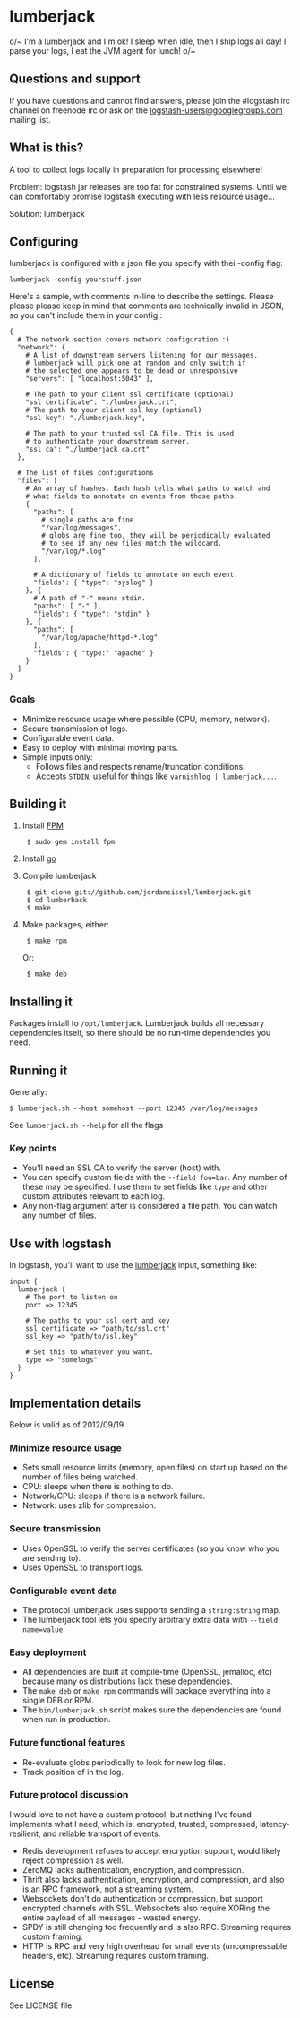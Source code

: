 # lumberjack

o/~ I'm a lumberjack and I'm ok! I sleep when idle, then I ship logs all day! I parse your logs, I eat the JVM agent for lunch! o/~

## Questions and support

If you have questions and cannot find answers, please join the #logstash irc
channel on freenode irc or ask on the logstash-users@googlegroups.com mailing
list.

## What is this?

A tool to collect logs locally in preparation for processing elsewhere!

Problem: logstash jar releases are too fat for constrained systems. Until we can comfortably promise logstash executing with less resource usage...

Solution: lumberjack

## Configuring

lumberjack is configured with a json file you specify with thei -config flag:

`lumberjack -config yourstuff.json`

Here's a sample, with comments in-line to describe the settings. Please please
please keep in mind that comments are technically invalid in JSON, so you can't
include them in your config.:

    {
      # The network section covers network configuration :)
      "network": {
        # A list of downstream servers listening for our messages.
        # lumberjack will pick one at random and only switch if
        # the selected one appears to be dead or unresponsive
        "servers": [ "localhost:5043" ],

        # The path to your client ssl certificate (optional)
        "ssl certificate": "./lumberjack.crt",
        # The path to your client ssl key (optional)
        "ssl key": "./lumberjack.key",

        # The path to your trusted ssl CA file. This is used
        # to authenticate your downstream server.
        "ssl ca": "./lumberjack_ca.crt"
      },

      # The list of files configurations
      "files": [
        # An array of hashes. Each hash tells what paths to watch and
        # what fields to annotate on events from those paths.
        {
          "paths": [ 
            # single paths are fine
            "/var/log/messages",
            # globs are fine too, they will be periodically evaluated
            # to see if any new files match the wildcard.
            "/var/log/*.log"
          ],

          # A dictionary of fields to annotate on each event.
          "fields": { "type": "syslog" }
        }, {
          # A path of "-" means stdin.
          "paths": [ "-" ],
          "fields": { "type": "stdin" }
        }, {
          "paths": [
            "/var/log/apache/httpd-*.log"
          ],
          "fields": { "type:" "apache" }
        }
      ]
    }

### Goals

* Minimize resource usage where possible (CPU, memory, network).
* Secure transmission of logs.
* Configurable event data.
* Easy to deploy with minimal moving parts.
* Simple inputs only:
  * Follows files and respects rename/truncation conditions.
  * Accepts `STDIN`, useful for things like `varnishlog | lumberjack...`.

## Building it

1. Install [FPM](https://github.com/jordansissel/fpm)

        $ sudo gem install fpm

2. Install [go](http://golang.org/doc/install)


3. Compile lumberjack

        $ git clone git://github.com/jordansissel/lumberjack.git
        $ cd lumberback
        $ make

4. Make packages, either:

        $ make rpm

    Or:

        $ make deb

## Installing it

Packages install to `/opt/lumberjack`. Lumberjack builds all necessary
dependencies itself, so there should be no run-time dependencies you
need.

## Running it

Generally:

    $ lumberjack.sh --host somehost --port 12345 /var/log/messages

See `lumberjack.sh --help` for all the flags

### Key points

* You'll need an SSL CA to verify the server (host) with.
* You can specify custom fields with the `--field foo=bar`. Any number of these
  may be specified. I use them to set fields like `type` and other custom
  attributes relevant to each log.
* Any non-flag argument after is considered a file path. You can watch any
  number of files.

## Use with logstash

In logstash, you'll want to use the [lumberjack](http://logstash.net/docs/latest/inputs/lumberjack) input, something like:

    input {
      lumberjack {
        # The port to listen on
        port => 12345

        # The paths to your ssl cert and key
        ssl_certificate => "path/to/ssl.crt"
        ssl_key => "path/to/ssl.key"

        # Set this to whatever you want.
        type => "somelogs"
      }
    }

## Implementation details 

Below is valid as of 2012/09/19

### Minimize resource usage

* Sets small resource limits (memory, open files) on start up based on the
  number of files being watched.
* CPU: sleeps when there is nothing to do.
* Network/CPU: sleeps if there is a network failure.
* Network: uses zlib for compression.

### Secure transmission

* Uses OpenSSL to verify the server certificates (so you know who you
  are sending to).
* Uses OpenSSL to transport logs.

### Configurable event data

* The protocol lumberjack uses supports sending a `string:string` map.
* The lumberjack tool lets you specify arbitrary extra data with
  `--field name=value`.

### Easy deployment

* All dependencies are built at compile-time (OpenSSL, jemalloc, etc) because many os distributions lack these dependencies.
* The `make deb` or `make rpm` commands will package everything into a
  single DEB or RPM.
* The `bin/lumberjack.sh` script makes sure the dependencies are found
  when run in production.

### Future functional features

* Re-evaluate globs periodically to look for new log files.
* Track position of in the log.

### Future protocol discussion

I would love to not have a custom protocol, but nothing I've found implements
what I need, which is: encrypted, trusted, compressed, latency-resilient, and
reliable transport of events.

* Redis development refuses to accept encryption support, would likely reject
  compression as well.
* ZeroMQ lacks authentication, encryption, and compression.
* Thrift also lacks authentication, encryption, and compression, and also is an
  RPC framework, not a streaming system.
* Websockets don't do authentication or compression, but support encrypted
  channels with SSL. Websockets also require XORing the entire payload of all
  messages - wasted energy.
* SPDY is still changing too frequently and is also RPC. Streaming requires
  custom framing.
* HTTP is RPC and very high overhead for small events (uncompressable headers,
  etc). Streaming requires custom framing.

## License 

See LICENSE file.

